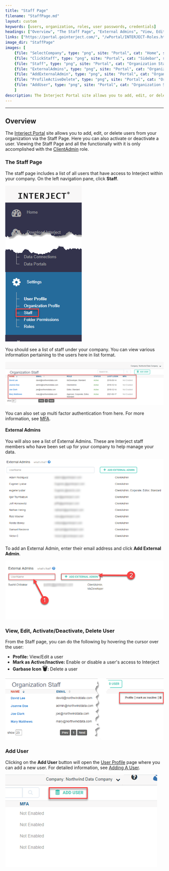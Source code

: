 ```yaml
---
title: "Staff Page"
filename: "StaffPage.md"
layout: custom
keywords: [users, organization, roles, user passwords, credentials]
headings: ["Overview", "The Staff Page", "External Admins", "View, Edit, Activate/Deactivate, Delete User", "Add User"]
links: ["https://portal.gointerject.com/", "/wPortal/INTERJECT-Roles.html#clientadmin-role", "/wPortal/MFA.html", "/wPortal/Altering-User-Passwords.html", "/wPortal/INTERJECT-Roles.html"]
image_dir: "StaffPage"
images: [
    {file: "SelectCompany", type: "png", site: "Portal", cat: "Home", sub: "Company", report: "", ribbon: "", config: ""}, 
    {file: "ClickStaff", type: "png", site: "Portal", cat: "Sidebar", sub: "", report: "", ribbon: "", config: ""}, 
    {file: "Staff", type: "png", site: "Portal", cat: "Organization Staff", sub: "", report: "", ribbon: "", config: ""}, 
    {file: "ExternalAdmins", type: "png", site: "Portal", cat: "Organization Staff", sub: "", report: "", ribbon: "", config: ""}, 
    {file: "AddExternalAdmin", type: "png", site: "Portal", cat: "Organization Staff", sub: "", report: "", ribbon: "", config: ""}, 
    {file: "ProfileActiveDelete", type: "png", site: "Portal", cat: "Organization Staff", sub: "", report: "", ribbon: "", config: ""},
    {file: "AddUser", type: "png", site: "Portal", cat: "Organization Staff", sub: "", report: "", ribbon: "", config: ""}
    ]
description: The Interject Portal site allows you to add, edit, or delete users from your organization via the Staff Page. This page will show you how to do this.
---
```

* * *

## Overview

The [Interject Portal](https://portal.gointerject.com/) site allows you to add, edit, or delete users from your organization via the Staff Page. Here you can also activate or deactivate a user. Viewing the Staff Page and all the functionally with it is only accomplished with the [ClientAdmin](/wPortal/INTERJECT-Roles.html#clientadmin-role) role.

### The Staff Page

The staff page includes a list of all users that have access to Interject within your company. On the left navigation pane, click **Staff**.

![](/images/StaffPage/ClickStaff.png)
<br>

You should see a list of staff under your company. You can view various information pertaining to the users here in list format.

![](/images/StaffPage/Staff.png)
<br>

You can also set up multi factor authentication from here. For more information, see [MFA](/wPortal/MFA.html).

#### External Admins

You will also see a list of External Admins. These are Interject staff members who have been set up for your company to help manage your data.

![](/images/StaffPage/ExternalAdmins.png)
<br>

To add an External Admin, enter their email address and click **Add External Admin**.

![](/images/StaffPage/AddExternalAdmin.png)
<br>

### View, Edit, Activate/Deactivate, Delete User

From the Staff page, you can do the following by hovering the cursor over the user:

* **Profile:** View/Edit a user
* **Mark as Active/Inactive:** Enable or disable a user's access to Interject
* **Garbase Icon <font size="+1">&#x1F5D1;</font>:** Delete a user

![](/images/StaffPage/ProfileActiveDelete.png)
<br>

### Add User

Clicking on the **Add User** button will open the [User Profile](/wPortal/User-Profile.md) page where you can add a new user. For detailed information, see [Adding A User](/wPortal/AddUser.html).

![](/images/StaffPage/AddUser.png)
<br>
